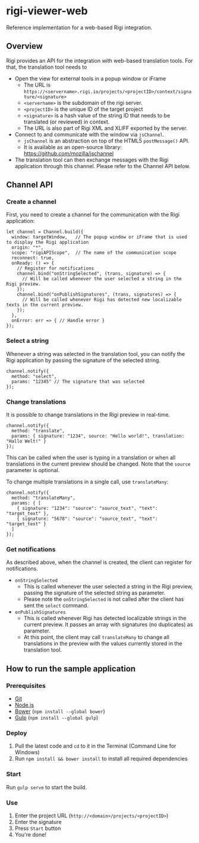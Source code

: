 # rigi-viewer-web
Reference implementation for a web-based Rigi integration.

## Overview

Rigi provides an API for the integration with web-based translation tools. For that, the translation tool needs to

- Open the view for external tools in a popup window or iFrame
  - The URL is `https://<servername>.rigi.io/projects/<projectID>/context/signature/<signature>`
  - `<servername>` is the subdomain of the rigi server. 
  - `<projectID>` is the unique ID of the target project
  - `<signature>` is a hash value of the string ID that needs to be translated (or reviewed) in context. 
  - The URL is also part of Rigi XML and XLIFF exported by the server. 
- Connect to and communicate with the window via `jsChannel`. 
  - `jsChannel` is an abstraction on top of the HTML5 `postMessage()` API. 
  - It is available as an open-source library: https://github.com/mozilla/jschannel
- The translation tool can then exchange messages with the Rigi application through this channel. Please refer to the Channel API below.

## Channel API

### Create a channel 

First, you need to create a channel for the communication with the Rigi application: 

	let channel = Channel.build({
	  window: targetWindow,   // The popup window or iFrame that is used to display the Rigi application 
	  origin: "*",
	  scope: "rigiAPIScope",  // The name of the communication scope
	  reconnect: true,
	  onReady: () => {	
		// Register for notifications
		channel.bind("onStringSelected", (trans, signature) => {
		  // Will be called whenever the user selected a string in the Rigi preview. 
		});
		channel.bind("onPublishSignatures", (trans, signatures) => {
		  // Will be called whenever Rigi has detected new localizable texts in the current preview. 
		});
	  },
	  onError: err => { // Handle error }
	});


### Select a string

Whenever a string was selected in the translation tool, you can notify the Rigi application by passing the signature of the selected string. 

	channel.notify({
	  method: "select",
	  params: "12345" // The signature that was selected
	});

### Change translations

It is possible to change translations in the Rigi preview in real-time. 

	channel.notify({
      method: "translate",
      params: { signature: "1234", source: "Hello world!", translation: "Hallo Welt!" }
    });

This can be called when the user is typing in a translation or when all translations in the current preview should be changed. Note that the `source` parameter is optional. 

To change multiple translations in a single call, use `translateMany`: 

	channel.notify({
      method: "translateMany",
      params: { [
        { signature: "1234": "source": "source_text", "text": "target_text" }, 
        { signature: "5678": "source": "source_text", "text": "target_text" } 
      ]
    });

### Get notifications 

As described above, when the channel is created, the client can register for notifications. 

- `onStringSelected` 
  - This is called whenever the user selected a string in the Rigi preview, passing the signature of the selected string as parameter. 
  - Please note the `onStringSelected` is not called after the client has sent the `select` command. 
- `onPublishSignatures`
  - This is called whenever Rigi has detected localizable strings in the current preview. It passes an array with signatures (no duplicates) as parameter. 
   - At this point, the client may call `translateMany` to change all translations in the preview with the values currently stored in the translation tool. 

## How to run the sample application

### Prerequisites

- [Git](https://git-scm.com/)
- [Node.js](https://nodejs.org/en/)
- [Bower](https://bower.io/) (`npm install --global bower`)
- [Gulp](http://gulpjs.com/) (`npm install --global gulp`)

### Deploy

1. Pull the latest code and `cd` to it in the Terminal (Command Line for Windows)
2. Run `npm install && bower install` to install all required dependencies

### Start

Run `gulp serve` to start the build.

### Use

1. Enter the project URL (`http://<domain>/projects/<projectID>`)
2. Enter the signature
3. Press `Start` button
4. You're done!
